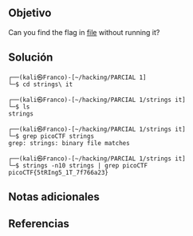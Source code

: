 ## Objetivo

Can you find the flag in [file](https://jupiter.challenges.picoctf.org/static/fae9ac5267cd6e44124e559b901df177/strings) without running it?
## Solución
```                                                                         
┌──(kali㉿Franco)-[~/hacking/PARCIAL 1]
└─$ cd strings\ it                  
                                                                                                
┌──(kali㉿Franco)-[~/hacking/PARCIAL 1/strings it]
└─$ ls
strings
                                                                                                
┌──(kali㉿Franco)-[~/hacking/PARCIAL 1/strings it]
└─$ grep picoCTF strings
grep: strings: binary file matches
                                                                                                
┌──(kali㉿Franco)-[~/hacking/PARCIAL 1/strings it]
└─$ strings -n10 strings | grep picoCTF
picoCTF{5tRIng5_1T_7f766a23}
```
                                      
## Notas adicionales

## Referencias